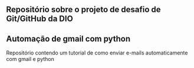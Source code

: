 ## Repositório sobre o projeto de desafio de Git/GitHub da DIO


## Automação de gmail com python

Repositório contendo um tutorial de como enviar e-mails automaticamente com gmail e python


